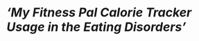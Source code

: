 # *‘My Fitness Pal Calorie Tracker Usage in the Eating Disorders’*
<!--stackedit_data:
eyJoaXN0b3J5IjpbMzUyODI4NzI0XX0=
-->